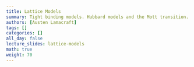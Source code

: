 ```yaml
---
title: Lattice Models
summary: Tight binding models. Hubbard models and the Mott transition. Superexchange.
authors: [Austen Lamacraft]
tags: []
categories: []
all_day: false
lecture_slides: lattice-models
math: true
weight: 70
---
```

